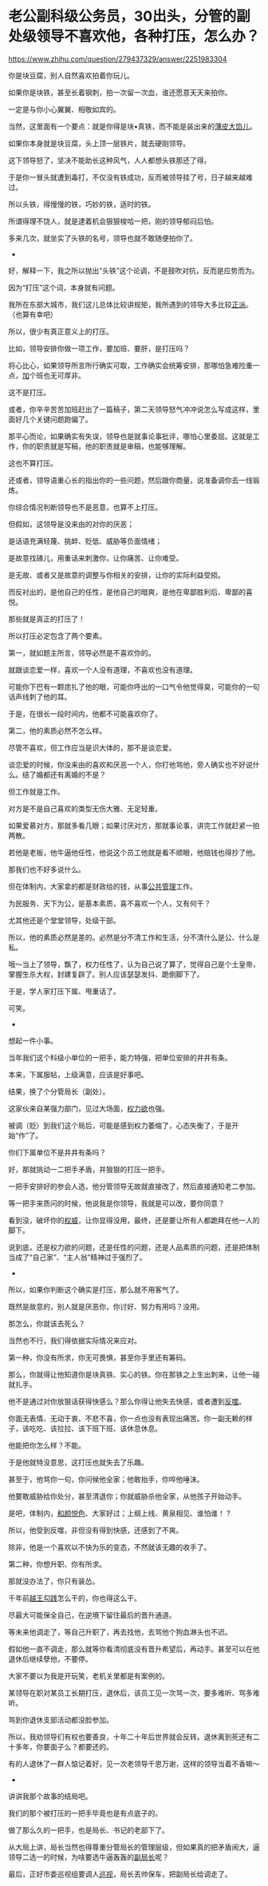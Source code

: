 # 老公副科级公务员，30出头，分管的副处级领导不喜欢他，各种打压，怎么办？

https://www.zhihu.com/question/279437329/answer/2251983304

你是块豆腐，别人自然喜欢拍着你玩儿。

如果你是块铁，甚至长着钢刺，拍一次留一次血，谁还愿意天天来拍你。

一定是与你小心翼翼、相敬如宾的。

当然，这里面有一个要点：就是你得是块•真铁，而不能是装出来的[薄皮大馅儿](https://www.zhihu.com/search?q=%E8%96%84%E7%9A%AE%E5%A4%A7%E9%A6%85%E5%84%BF&search_source=Entity&hybrid_search_source=Entity&hybrid_search_extra=%7B%22sourceType%22%3A%22answer%22%2C%22sourceId%22%3A2251983304%7D)。

如果你本身就是块豆腐，头上顶一层铁片，就去硬刚领导。

这下领导怒了，坚决不能助长这种风气，人人都想头铁那还了得。

于是你一冒头就遭到毒打，不仅没有铁成功，反而被领导挂了号，日子越来越难过。

所以头铁，得慢慢的铁，巧妙的铁，适时的铁。

所谓得理不饶人，就是逮着机会狠狠梭哈一把，刚的领导郁闷后怕。

多来几次，就坐实了头铁的名号，领导也就不敢随便拍你了。

-

好，解释一下，我之所以抛出“头铁”这个论调，不是鼓吹对抗，反而是应势而为。

因为“打压”这个词，本身就有问题。

我所在东部大城市，我们这儿总体比较讲规矩，我所遇到的领导大多比较[正派](https://www.zhihu.com/search?q=%E6%AD%A3%E6%B4%BE&search_source=Entity&hybrid_search_source=Entity&hybrid_search_extra=%7B%22sourceType%22%3A%22answer%22%2C%22sourceId%22%3A2251983304%7D)。（也算有幸吧）

所以，很少有真正意义上的打压。

比如，领导安排你做一项工作，要加班、要肝，是打压吗？

将心比心，如果领导所言所行确实可取，工作确实会统筹安排，那哪怕急难险重一点，[加](https://www.zhihu.com/search?q=%E5%8A%A0&search_source=Entity&hybrid_search_source=Entity&hybrid_search_extra=%7B%22sourceType%22%3A%22answer%22%2C%22sourceId%22%3A2251983304%7D)个班也无可厚非。

这不是打压。

或者，你辛辛苦苦加班赶出了一篇稿子，第二天领导怒气冲冲说怎么写成这样，里面好几个关键问题跑偏了。

那平心而论，如果确实有失误，领导也是就事论事批评，哪怕心里委屈。这就是工作，你的职责就是写稿，他的职责就是审稿，也能够理解。

这也不算打压。

还或者，领导语重心长的指出你的一些问题，然后跟你商量，说准备调你去一线锻炼。

你综合情况判断领导也不是恶意，也算不上打压。

但假如，这领导是没来由的对你的厌恶；

是话语充满轻蔑、挑衅、贬低、威胁等负面情绪；

是故意找碴儿，用重话来刺激你，让你痛苦、让你难受。

是无故、或者又是故意的调整与你相关的安排，让你的实际利益受损。

而反衬出的，是他自己的任性，是他自己的暗爽，是他在卑鄙胜利后、卑鄙的喜悦。

那些就是真正的打压了！

所以打压必定包含了两个要素。

第一，就如题主所言，领导必然是不喜欢你的。

就跟谈恋爱一样，喜欢一个人没有道理，不喜欢也没有道理。

可能你下巴有一颗痣扎了他的眼，可能你呼出的一口气令他觉得臭，可能你的一句话声线刺了他的耳。

于是，在很长一段时间内，他都不可能喜欢你了。

第二，他的素质必然不怎么样。

尽管不喜欢，但工作应当是识大体的，那不是谈恋爱。

谈恋爱的时候，你没来由的喜欢和厌恶一个人，你打他骂他，旁人确实也不好说什么。结了婚都还有离婚的不是？

但工作就是工作。

对方是不是自己喜欢的类型无伤大雅、无足轻重。

如果爱慕对方，那就多看几眼；如果讨厌对方，那就事论事，讲完工作就赶紧一拍两散。

若他是老板，他牛逼他任性，他说这个员工他就是看不顺眼，他赔钱也得抄了他。

那我们也不好多说什么。

但在体制内，大家拿的都是财政给的钱，从事[公共管理](https://www.zhihu.com/search?q=%E5%85%AC%E5%85%B1%E7%AE%A1%E7%90%86&search_source=Entity&hybrid_search_source=Entity&hybrid_search_extra=%7B%22sourceType%22%3A%22answer%22%2C%22sourceId%22%3A2251983304%7D)工作。

为民服务、天下为公，是基本素质，喜不喜欢一个人，又有何干？

尤其他还是个堂堂领导，处级干部。

所以，他的素质必然是差的。必然是分不清工作和生活，分不清什么是公、什么是私。

哦～当上了领导，飘了，权力任性了，认为自己说了算了，觉得自己是个土皇帝，掌握生杀大权，封建复辟了。别人应该瑟瑟发抖、跪倒脚下了。

于是，学人家打压下属、甩重话了。

可笑。

-

想起一件小事。

当年我们这个科级小单位的一把手，能力特强，把单位安排的井井有条。

本来，下属服帖，上级满意，应该是好事吧。

结果，换了个分管局长（副处）。

这家伙来自某强力部门，见过大场面，[权力欲](https://www.zhihu.com/search?q=%E6%9D%83%E5%8A%9B%E6%AC%B2&search_source=Entity&hybrid_search_source=Entity&hybrid_search_extra=%7B%22sourceType%22%3A%22answer%22%2C%22sourceId%22%3A2251983304%7D)也强。

被调（贬）到我们这个局后，可能是感到权力萎缩了，心态失衡了，于是开始“作”了。

你们下属单位不是井井有条吗？

好，那就挑动一二把手矛盾，并狠狠的打压一把手。

一把手安排好的参会人选，他分管领导无故就直接改了，然后直接通知老二参加。

等一把手来质问的时候，他说我是你领导，我就是可以改，要你同意？

看到没，破坏你的[权威](https://www.zhihu.com/search?q=%E6%9D%83%E5%A8%81&search_source=Entity&hybrid_search_source=Entity&hybrid_search_extra=%7B%22sourceType%22%3A%22answer%22%2C%22sourceId%22%3A2251983304%7D)，让你显得没用，最终，还是要让所有人都跪拜在他一人的脚下。

说到底，还是权力欲的问题，还是任性的问题，还是人品素质的问题，还是把体制当成了“自己家”、“主人翁”精神过于强烈了。

-

所以，如果你判断这个确实是打压，那么就不用客气了。

既然是故意的，别人就是厌恶你，你讨好、努力有用吗？没用。

那怎么，你就该去死么？

当然也不行，我们得依据实际情况来应对。

第一种，你没有所求，你无可畏惧，甚至你手里还有筹码。

那么，你就得让他知道你是块真铁、实心的铁。你在那铁之上生出刺来，让他一碰就扎手。

他不是通过对你放狠话获得快感么？那么你得让他失去快感，或者遭到[反噬](https://www.zhihu.com/search?q=%E5%8F%8D%E5%99%AC&search_source=Entity&hybrid_search_source=Entity&hybrid_search_extra=%7B%22sourceType%22%3A%22answer%22%2C%22sourceId%22%3A2251983304%7D)。

你面无表情、无动于衷、不悲不喜，你一点也没有表现出痛苦。你一副无赖的样子，该吃吃、该拉拉、该下班下班、该休息休息。

他能把你怎么样？不能。

于是他就特没意思，这打压也就失去了乐趣。

甚至于，他骂你一句，你问候他全家；他敢抬手，你啐他唾沫。

他要敢威胁给你处分，甚至清退你；你就威胁杀他全家，从他孩子开始动手。

是吧，体制内，[和颜悦色](https://www.zhihu.com/search?q=%E5%92%8C%E9%A2%9C%E6%82%A6%E8%89%B2&search_source=Entity&hybrid_search_source=Entity&hybrid_search_extra=%7B%22sourceType%22%3A%22answer%22%2C%22sourceId%22%3A2251983304%7D)、大家好过；上纲上线、黄泉相见、谁怕谁！？

所以，他受到反噬，非但没有得到快感，还感到了不爽。

除非，他是一个喜欢以不快为乐的变态，不然就该无趣的收手了。

第二种，你想升职、你有所求。

那就没办法了，你只有装怂。

千年前[越王勾践](https://www.zhihu.com/search?q=%E8%B6%8A%E7%8E%8B%E5%8B%BE%E8%B7%B5&search_source=Entity&hybrid_search_source=Entity&hybrid_search_extra=%7B%22sourceType%22%3A%22answer%22%2C%22sourceId%22%3A2251983304%7D)怎么干的，你也得这么干。

尽最大可能保全自己，在逆境下留住最后的晋升通道。

等未来他调走了，等自己升职了，再去找他，去骂他个狗血淋头也不迟。

假如他一直不调走，那么就等你看清彻底没有晋升希望后，再动手。甚至可以在他退休后继续孽他，不要停。

大家不要以为我是开玩笑，老机关里都是有案例的。

某领导在职对某员工长期打压，退休后，该员工见一次骂一次，要多难听、骂多难听。

骂到你退休支部活动都没脸参加。

所以，我劝领导们有权也要善良，十年二十年后世界就会反转。退休离到死还有二十多年，你要面子么？都要还的。

有的人退休了一群人惦记着好，见一次老领导千恩万谢，这样的领导当着不香嘛～

-

讲讲我那个故事的结局吧。

我们的那个被打压的一把手毕竟也是有点底子的。

做了那么久的一把手，也是局长、书记的老部下了。

从大局上讲，局长当然也得尊重分管局长的管理层级，但如果真的把矛盾闹大，逼领导二选一的时候，为啥要选牛逼轰轰的[副局长](https://www.zhihu.com/search?q=%E5%89%AF%E5%B1%80%E9%95%BF&search_source=Entity&hybrid_search_source=Entity&hybrid_search_extra=%7B%22sourceType%22%3A%22answer%22%2C%22sourceId%22%3A2251983304%7D)呢？

最后，正好市委巡视组要调人[巡视](https://www.zhihu.com/search?q=%E5%B7%A1%E8%A7%86&search_source=Entity&hybrid_search_source=Entity&hybrid_search_extra=%7B%22sourceType%22%3A%22answer%22%2C%22sourceId%22%3A2251983304%7D)，局长丟帅保车，把副局长给调走了。